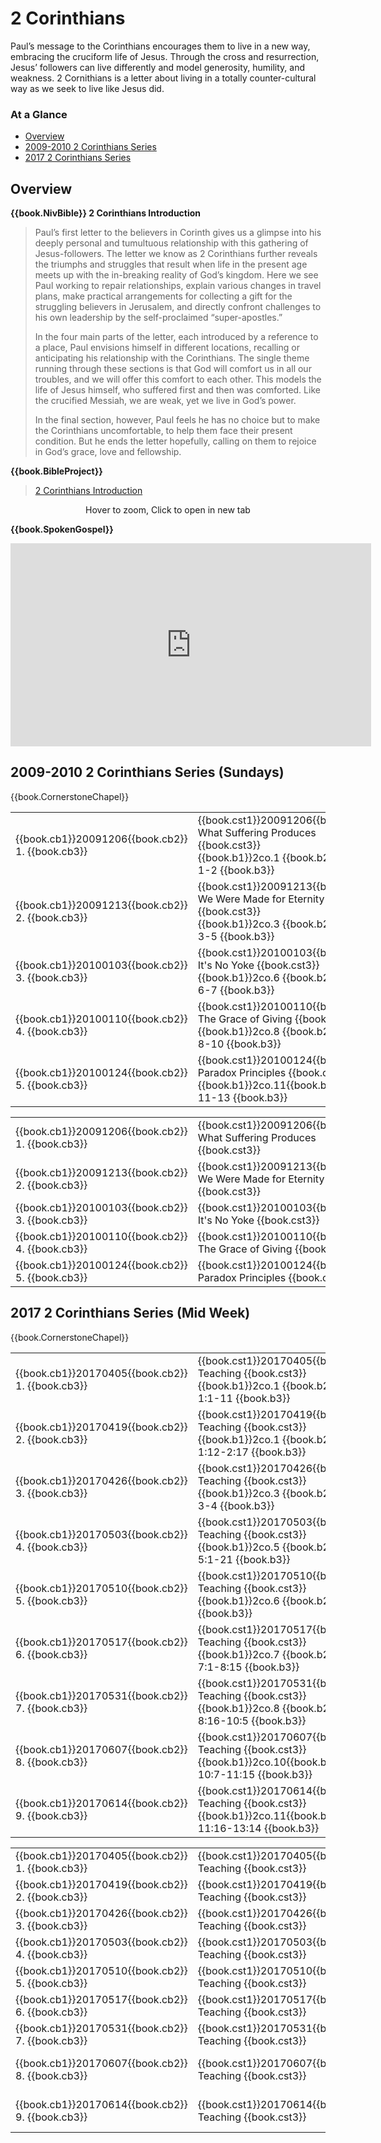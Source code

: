 # 2 Corinthians

Paul’s message to the Corinthians encourages them to live in a new
way, embracing the cruciform life of Jesus. Through the cross and
resurrection, Jesus’ followers can live differently and model
generosity, humility, and weakness. 2 Cornithians is a letter about
living in a totally counter-cultural way as we seek to live like Jesus
did.


### At a Glance

- [Overview](#overview)
- [2009-2010 2 Corinthians Series](#2009-2010-2-corinthians-series-sundays)
- [2017 2 Corinthians Series](#2017-2-corinthians-series-mid-week)


## Overview

**{{book.NivBible}} 2 Corinthians Introduction**

> Paul’s first letter to the believers in Corinth gives us a glimpse
> into his deeply personal and tumultuous relationship with this
> gathering of Jesus-followers. The letter we know as 2 Corinthians
> further reveals the triumphs and struggles that result when life in
> the present age meets up with the in-breaking reality of God’s
> kingdom. Here we see Paul working to repair relationships, explain
> various changes in travel plans, make practical arrangements for
> collecting a gift for the struggling believers in Jerusalem, and
> directly confront challenges to his own leadership by the
> self-proclaimed “super-apostles.”
> 
> In the four main parts of the letter, each introduced by a reference
> to a place, Paul envisions himself in different locations, recalling
> or anticipating his relationship with the Corinthians. The single
> theme running through these sections is that God will comfort us in
> all our troubles, and we will offer this comfort to each other. This
> models the life of Jesus himself, who suffered first and then was
> comforted. Like the crucified Messiah, we are weak, yet we live in
> God’s power.
> 
> In the final section, however, Paul feels he has no choice but to make
> the Corinthians uncomfortable, to help them face their present
> condition. But he ends the letter hopefully, calling on them to
> rejoice in God’s grace, love and fellowship.


**{{book.BibleProject}}**

> [2 Corinthians Introduction](https://bibleproject.com/explore/video/2-corinthians/)

<center>
  <figure>
    <div id="2Corinthians_BP"></div>
    <figcaption>Hover to zoom, Click to open in new tab</figcaption>
  </figure>
</center>
<script>
  fw.addZoomableImage('2Corinthians_BP', '2Corinthians_BP.png', 75);
</script>

**{{book.SpokenGospel}}**

<p align="center">
  <iframe name="SpokenGospel2CorVideo"
          id="SpokenGospel2CorVideo"
          width="577"
          height="325"
          src="https://www.youtube.com/embed/nmdsoTt_gv0"
          frameborder="0"
          allow="accelerometer; autoplay; encrypted-media; gyroscope; picture-in-picture"
          allowfullscreen></iframe>
</p>


## 2009-2010 2 Corinthians Series (Sundays)

{{book.CornerstoneChapel}}

<!-- MASTER: vertical layout for "cell phone" responsive show/hide -->
<div class="phone">
<table>

<tr><td> {{book.cb1}}20091206{{book.cb2}} 1. {{book.cb3}} </td><td> {{book.cst1}}20091206{{book.cst2}} What Suffering Produces   {{book.cst3}} <br/> {{book.b1}}2co.1 {{book.b2}} 2 Cor 1-2   {{book.b3}} </td><td> 12/06/2009 <br/> {{book.csg1}}20091206.pdf{{book.csg2}} </td>
<tr><td> {{book.cb1}}20091213{{book.cb2}} 2. {{book.cb3}} </td><td> {{book.cst1}}20091213{{book.cst2}} We Were Made for Eternity {{book.cst3}} <br/> {{book.b1}}2co.3 {{book.b2}} 2 Cor 3-5   {{book.b3}} </td><td> 12/13/2009 <br/> {{book.csg1}}20091213.pdf{{book.csg2}} </td>
<tr><td> {{book.cb1}}20100103{{book.cb2}} 3. {{book.cb3}} </td><td> {{book.cst1}}20100103{{book.cst2}} It's No Yoke              {{book.cst3}} <br/> {{book.b1}}2co.6 {{book.b2}} 2 Cor 6-7   {{book.b3}} </td><td> 01/03/2010 <br/> {{book.csg1}}20100103.pdf{{book.csg2}} </td>
<tr><td> {{book.cb1}}20100110{{book.cb2}} 4. {{book.cb3}} </td><td> {{book.cst1}}20100110{{book.cst2}} The Grace of Giving       {{book.cst3}} <br/> {{book.b1}}2co.8 {{book.b2}} 2 Cor 8-10  {{book.b3}} </td><td> 01/10/2010 <br/> {{book.csg1}}20100110.pdf{{book.csg2}} </td>
<tr><td> {{book.cb1}}20100124{{book.cb2}} 5. {{book.cb3}} </td><td> {{book.cst1}}20100124{{book.cst2}} Paradox Principles        {{book.cst3}} <br/> {{book.b1}}2co.11{{book.b2}} 2 Cor 11-13 {{book.b3}} </td><td> 01/24/2010 <br/> {{book.csg1}}20100124.pdf{{book.csg2}} </td>

</table>
</div>

<!-- COPY: horizontal layout for "desktop/tablet" responsive show/hide (simply add 2 columns to header and replace TWO FROM <br/> TO </td><td> -->
<div class="desktop">
<table>

<tr><td> {{book.cb1}}20091206{{book.cb2}} 1. {{book.cb3}} </td><td> {{book.cst1}}20091206{{book.cst2}} What Suffering Produces   {{book.cst3}} </td><td> {{book.b1}}2co.1 {{book.b2}} 2 Cor 1-2   {{book.b3}} </td><td> 12/06/2009 </td><td> {{book.csg1}}20091206.pdf{{book.csg2}} </td>
<tr><td> {{book.cb1}}20091213{{book.cb2}} 2. {{book.cb3}} </td><td> {{book.cst1}}20091213{{book.cst2}} We Were Made for Eternity {{book.cst3}} </td><td> {{book.b1}}2co.3 {{book.b2}} 2 Cor 3-5   {{book.b3}} </td><td> 12/13/2009 </td><td> {{book.csg1}}20091213.pdf{{book.csg2}} </td>
<tr><td> {{book.cb1}}20100103{{book.cb2}} 3. {{book.cb3}} </td><td> {{book.cst1}}20100103{{book.cst2}} It's No Yoke              {{book.cst3}} </td><td> {{book.b1}}2co.6 {{book.b2}} 2 Cor 6-7   {{book.b3}} </td><td> 01/03/2010 </td><td> {{book.csg1}}20100103.pdf{{book.csg2}} </td>
<tr><td> {{book.cb1}}20100110{{book.cb2}} 4. {{book.cb3}} </td><td> {{book.cst1}}20100110{{book.cst2}} The Grace of Giving       {{book.cst3}} </td><td> {{book.b1}}2co.8 {{book.b2}} 2 Cor 8-10  {{book.b3}} </td><td> 01/10/2010 </td><td> {{book.csg1}}20100110.pdf{{book.csg2}} </td>
<tr><td> {{book.cb1}}20100124{{book.cb2}} 5. {{book.cb3}} </td><td> {{book.cst1}}20100124{{book.cst2}} Paradox Principles        {{book.cst3}} </td><td> {{book.b1}}2co.11{{book.b2}} 2 Cor 11-13 {{book.b3}} </td><td> 01/24/2010 </td><td> {{book.csg1}}20100124.pdf{{book.csg2}} </td>

</table>
</div>


## 2017 2 Corinthians Series (Mid Week)

{{book.CornerstoneChapel}}

<!-- MASTER: vertical layout for "cell phone" responsive show/hide -->
<div class="phone">
<table>

<tr><td> {{book.cb1}}20170405{{book.cb2}} 1. {{book.cb3}} </td><td> {{book.cst1}}20170405{{book.cst2}} Teaching {{book.cst3}} <br/> {{book.b1}}2co.1 {{book.b2}} 2 Cor 1:1-11       {{book.b3}} </td><td> 04/05/2017 </td>
<tr><td> {{book.cb1}}20170419{{book.cb2}} 2. {{book.cb3}} </td><td> {{book.cst1}}20170419{{book.cst2}} Teaching {{book.cst3}} <br/> {{book.b1}}2co.1 {{book.b2}} 2 Cor 1:12-2:17    {{book.b3}} </td><td> 04/19/2017 </td>
<tr><td> {{book.cb1}}20170426{{book.cb2}} 3. {{book.cb3}} </td><td> {{book.cst1}}20170426{{book.cst2}} Teaching {{book.cst3}} <br/> {{book.b1}}2co.3 {{book.b2}} 2 Cor 3-4          {{book.b3}} </td><td> 04/26/2017 </td>
<tr><td> {{book.cb1}}20170503{{book.cb2}} 4. {{book.cb3}} </td><td> {{book.cst1}}20170503{{book.cst2}} Teaching {{book.cst3}} <br/> {{book.b1}}2co.5 {{book.b2}} 2 Cor 5:1-21       {{book.b3}} </td><td> 05/03/2017 </td>
<tr><td> {{book.cb1}}20170510{{book.cb2}} 5. {{book.cb3}} </td><td> {{book.cst1}}20170510{{book.cst2}} Teaching {{book.cst3}} <br/> {{book.b1}}2co.6 {{book.b2}} 2 Cor 6            {{book.b3}} </td><td> 05/10/2017 </td>
<tr><td> {{book.cb1}}20170517{{book.cb2}} 6. {{book.cb3}} </td><td> {{book.cst1}}20170517{{book.cst2}} Teaching {{book.cst3}} <br/> {{book.b1}}2co.7 {{book.b2}} 2 Cor 7:1-8:15     {{book.b3}} </td><td> 05/17/2017 </td>
<tr><td> {{book.cb1}}20170531{{book.cb2}} 7. {{book.cb3}} </td><td> {{book.cst1}}20170531{{book.cst2}} Teaching {{book.cst3}} <br/> {{book.b1}}2co.8 {{book.b2}} 2 Cor 8:16-10:5    {{book.b3}} </td><td> 05/31/2017 </td>
<tr><td> {{book.cb1}}20170607{{book.cb2}} 8. {{book.cb3}} </td><td> {{book.cst1}}20170607{{book.cst2}} Teaching {{book.cst3}} <br/> {{book.b1}}2co.10{{book.b2}} 2 Cor 10:7-11:15   {{book.b3}} </td><td> 06/07/2017 </td>
<tr><td> {{book.cb1}}20170614{{book.cb2}} 9. {{book.cb3}} </td><td> {{book.cst1}}20170614{{book.cst2}} Teaching {{book.cst3}} <br/> {{book.b1}}2co.11{{book.b2}} 2 Cor 11:16-13:14  {{book.b3}} </td><td> 06/14/2017 </td>

</table>
</div>

<!-- COPY: horizontal layout for "desktop/tablet" responsive show/hide (simply add 2 columns to header and replace TWO FROM <br/> TO </td><td> -->
<div class="desktop">
<table>

<tr><td> {{book.cb1}}20170405{{book.cb2}} 1. {{book.cb3}} </td><td> {{book.cst1}}20170405{{book.cst2}} Teaching {{book.cst3}} </td><td> {{book.b1}}2co.1 {{book.b2}} 2 Cor 1:1-11       {{book.b3}} </td><td> 04/05/2017 </td>
<tr><td> {{book.cb1}}20170419{{book.cb2}} 2. {{book.cb3}} </td><td> {{book.cst1}}20170419{{book.cst2}} Teaching {{book.cst3}} </td><td> {{book.b1}}2co.1 {{book.b2}} 2 Cor 1:12-2:17    {{book.b3}} </td><td> 04/19/2017 </td>
<tr><td> {{book.cb1}}20170426{{book.cb2}} 3. {{book.cb3}} </td><td> {{book.cst1}}20170426{{book.cst2}} Teaching {{book.cst3}} </td><td> {{book.b1}}2co.3 {{book.b2}} 2 Cor 3-4          {{book.b3}} </td><td> 04/26/2017 </td>
<tr><td> {{book.cb1}}20170503{{book.cb2}} 4. {{book.cb3}} </td><td> {{book.cst1}}20170503{{book.cst2}} Teaching {{book.cst3}} </td><td> {{book.b1}}2co.5 {{book.b2}} 2 Cor 5:1-21       {{book.b3}} </td><td> 05/03/2017 </td>
<tr><td> {{book.cb1}}20170510{{book.cb2}} 5. {{book.cb3}} </td><td> {{book.cst1}}20170510{{book.cst2}} Teaching {{book.cst3}} </td><td> {{book.b1}}2co.6 {{book.b2}} 2 Cor 6            {{book.b3}} </td><td> 05/10/2017 </td>
<tr><td> {{book.cb1}}20170517{{book.cb2}} 6. {{book.cb3}} </td><td> {{book.cst1}}20170517{{book.cst2}} Teaching {{book.cst3}} </td><td> {{book.b1}}2co.7 {{book.b2}} 2 Cor 7:1-8:15     {{book.b3}} </td><td> 05/17/2017 </td>
<tr><td> {{book.cb1}}20170531{{book.cb2}} 7. {{book.cb3}} </td><td> {{book.cst1}}20170531{{book.cst2}} Teaching {{book.cst3}} </td><td> {{book.b1}}2co.8 {{book.b2}} 2 Cor 8:16-10:5    {{book.b3}} </td><td> 05/31/2017 </td>
<tr><td> {{book.cb1}}20170607{{book.cb2}} 8. {{book.cb3}} </td><td> {{book.cst1}}20170607{{book.cst2}} Teaching {{book.cst3}} </td><td> {{book.b1}}2co.10{{book.b2}} 2 Cor 10:7-11:15   {{book.b3}} </td><td> 06/07/2017 </td>
<tr><td> {{book.cb1}}20170614{{book.cb2}} 9. {{book.cb3}} </td><td> {{book.cst1}}20170614{{book.cst2}} Teaching {{book.cst3}} </td><td> {{book.b1}}2co.11{{book.b2}} 2 Cor 11:16-13:14  {{book.b3}} </td><td> 06/14/2017 </td>

</table>
</div>

